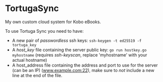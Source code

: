 # TortugaSync
My own custom cloud system for Kobo eBooks.

To use Tortuga Sync you need to have:
- A new pair of *passwordless* ssh keys: `ssh-keygen -t ed25519 -f tortuga_key`
- A *host_key* file containing the server public key: `go run hostkey.go myhostname` (requires *ssh-keyscan*, replace 'myhostname' with your actual hostname)
- A host_address file containing the address and port to use for the server (can be an IP) (www.example.com:22), make sure to *not* include a new line at the end of the file.
